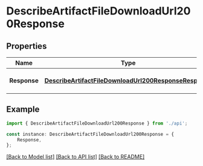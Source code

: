 # DescribeArtifactFileDownloadUrl200Response


## Properties

Name | Type | Description | Notes
------------ | ------------- | ------------- | -------------
**Response** | [**DescribeArtifactFileDownloadUrl200ResponseResponse**](DescribeArtifactFileDownloadUrl200ResponseResponse.md) |  | [optional] [default to undefined]

## Example

```typescript
import { DescribeArtifactFileDownloadUrl200Response } from './api';

const instance: DescribeArtifactFileDownloadUrl200Response = {
    Response,
};
```

[[Back to Model list]](../README.md#documentation-for-models) [[Back to API list]](../README.md#documentation-for-api-endpoints) [[Back to README]](../README.md)
